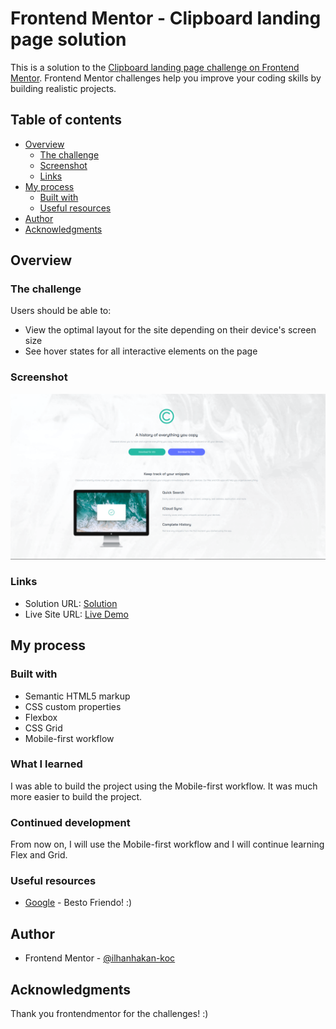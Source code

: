 # Frontend Mentor - Clipboard landing page solution

This is a solution to the [Clipboard landing page challenge on Frontend Mentor](https://www.frontendmentor.io/challenges/clipboard-landing-page-5cc9bccd6c4c91111378ecb9). Frontend Mentor challenges help you improve your coding skills by building realistic projects. 

## Table of contents

- [Overview](#overview)
  - [The challenge](#the-challenge)
  - [Screenshot](#screenshot)
  - [Links](#links)
- [My process](#my-process)
  - [Built with](#built-with)
  - [Useful resources](#useful-resources)
- [Author](#author)
- [Acknowledgments](#acknowledgments)

## Overview

### The challenge

Users should be able to:

- View the optimal layout for the site depending on their device's screen size
- See hover states for all interactive elements on the page

### Screenshot

![](./screenshot.PNG)

### Links

- Solution URL: [Solution](https://your-solution-url.com)
- Live Site URL: [Live Demo](https://your-live-site-url.com)

## My process

### Built with

- Semantic HTML5 markup
- CSS custom properties
- Flexbox
- CSS Grid
- Mobile-first workflow

### What I learned

I was able to build the project using the Mobile-first workflow. It was much more easier to build the project.

### Continued development

From now on, I will use the Mobile-first workflow and I will continue learning Flex and Grid.

### Useful resources

- [Google](https://www.google.com) - Besto Friendo! :)

## Author

- Frontend Mentor - [@ilhanhakan-koc](https://www.frontendmentor.io/profile/ilhanhakan-koc)

## Acknowledgments

Thank you frontendmentor for the challenges! :)
